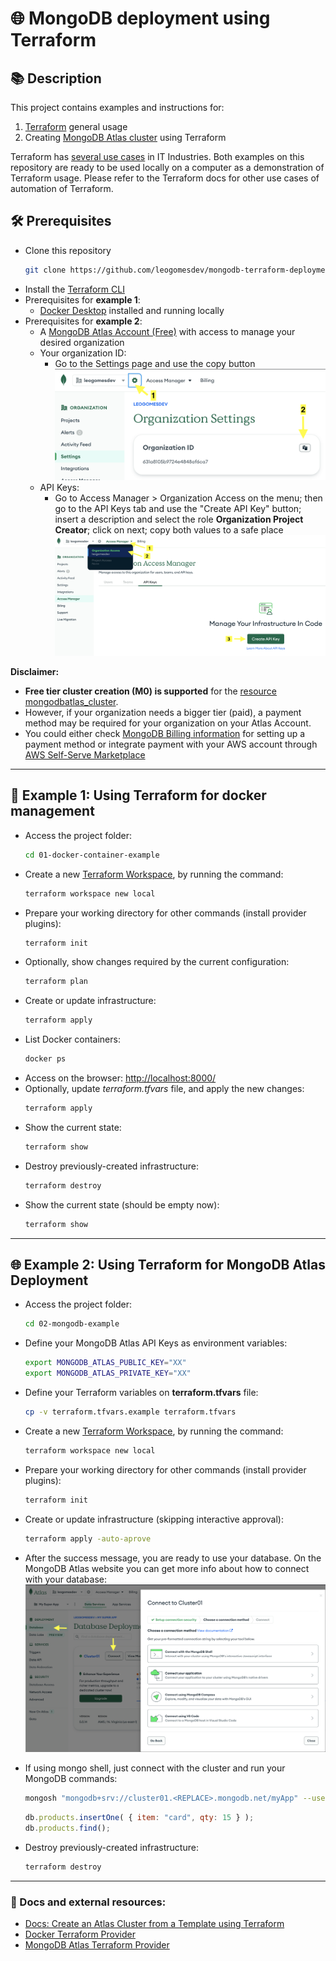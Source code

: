 # 🌐 MongoDB deployment using Terraform

## 📚 Description

This project contains examples and instructions for:

1. [Terraform](https://www.terraform.io) general usage
2. Creating [MongoDB Atlas cluster](https://www.mongodb.com/docs/atlas/getting-started/) using Terraform

Terraform has [several use cases](https://developer.hashicorp.com/terraform/intro/use-cases) in IT Industries.
Both examples on this repository are ready to be used locally on a computer as a demonstration of Terraform usage.
Please refer to the Terraform docs for other use cases of automation of Terraform.

## 🛠️ Prerequisites

- Clone this repository
  ```bash
  git clone https://github.com/leogomesdev/mongodb-terraform-deployment
  ```
- Install the [Terraform CLI](https://developer.hashicorp.com/terraform/tutorials/aws-get-started/install-cli)
- Prerequisites for **example 1**:
  - [Docker Desktop](https://www.docker.com/products/docker-desktop/) installed and running locally
- Prerequisites for **example 2**:
  - A [MongoDB Atlas Account (Free)](https://cloud.mongodb.com/) with access to manage your desired organization
  - Your organization ID:
    - Go to the Settings page and use the copy button
      ![Instructions to copy organization id](docs/images/instructions-copy-organization-id.png)
  - API Keys:
    - Go to Access Manager > Organization Access on the menu; then go to the API Keys tab and use the "Create API Key" button; insert a description and select the role **Organization Project Creator**; click on next; copy both values to a safe place
      ![Instructions to create API Key](docs/images/instructions-generate-api-key.png)

**Disclaimer:**

- **Free tier cluster creation (M0) is supported** for the [resource mongodbatlas_cluster](https://registry.terraform.io/providers/mongodb/mongodbatlas/latest/docs/resources/cluster).
- However, if your organization needs a bigger tier (paid), a payment method may be required for your organization on your Atlas Account.
- You could either check [MongoDB Billing information](https://www.mongodb.com/docs/atlas/billing/#view-and-edit-your-billing-profile) for setting up a payment method or integrate payment with your AWS account through [AWS Self-Serve Marketplace](https://www.mongodb.com/docs/atlas/billing/aws-self-serve-marketplace/)

---

## 🐳 Example 1: Using Terraform for docker management

- Access the project folder:
  ```bash
  cd 01-docker-container-example
  ```
- Create a new [Terraform Workspace](https://developer.hashicorp.com/terraform/language/state/workspaces), by running the command:
  ```bash
  terraform workspace new local
  ```
- Prepare your working directory for other commands (install provider plugins):
  ```bash
  terraform init
  ```
- Optionally, show changes required by the current configuration:
  ```bash
  terraform plan
  ```
- Create or update infrastructure:
  ```bash
  terraform apply
  ```
- List Docker containers:
  ```bash
  docker ps
  ```
- Access on the browser: [http://localhost:8000/](http://localhost:8000/)
- Optionally, update _terraform.tfvars_ file, and apply the new changes:
  ```bash
  terraform apply
  ```
- Show the current state:
  ```bash
  terraform show
  ```
- Destroy previously-created infrastructure:
  ```bash
  terraform destroy
  ```
- Show the current state (should be empty now):
  ```bash
  terraform show
  ```

---

## 🌐 Example 2: Using Terraform for MongoDB Atlas Deployment

- Access the project folder:
  ```bash
  cd 02-mongodb-example
  ```
- Define your MongoDB Atlas API Keys as environment variables:
  ```bash
  export MONGODB_ATLAS_PUBLIC_KEY="XX"
  export MONGODB_ATLAS_PRIVATE_KEY="XX"
  ```
- Define your Terraform variables on **terraform.tfvars** file:
  ```bash
  cp -v terraform.tfvars.example terraform.tfvars
  ```
- Create a new [Terraform Workspace](https://developer.hashicorp.com/terraform/language/state/workspaces), by running the command:
  ```bash
  terraform workspace new local
  ```
- Prepare your working directory for other commands (install provider plugins):
  ```bash
  terraform init
  ```
- Create or update infrastructure (skipping interactive approval):
  ```bash
  terraform apply -auto-aprove
  ```
- After the success message, you are ready to use your database. On the MongoDB Atlas website you can get more info about how to connect with your database:
  ![Instructions to connect with your cluster](docs/images/instructions-connect-to-cluster.png)

- If using mongo shell, just connect with the cluster and run your MongoDB commands:
  ```bash
  mongosh "mongodb+srv://cluster01.<REPLACE>.mongodb.net/myApp" --username "my_user" --password "pass986@41"
  ```
  ```javascript
  db.products.insertOne( { item: "card", qty: 15 } );
  db.products.find();
  ```
- Destroy previously-created infrastructure:
  ```bash
  terraform destroy
  ```

---

### 📝 Docs and external resources:

- [Docs: Create an Atlas Cluster from a Template using Terraform](https://www.mongodb.com/docs/mongodb-vscode/create-cluster-terraform/)
- [Docker Terraform Provider](https://registry.terraform.io/providers/kreuzwerker/docker/latest/docs)
- [MongoDB Atlas Terraform Provider](https://registry.terraform.io/providers/mongodb/mongodbatlas/latest/docs)
